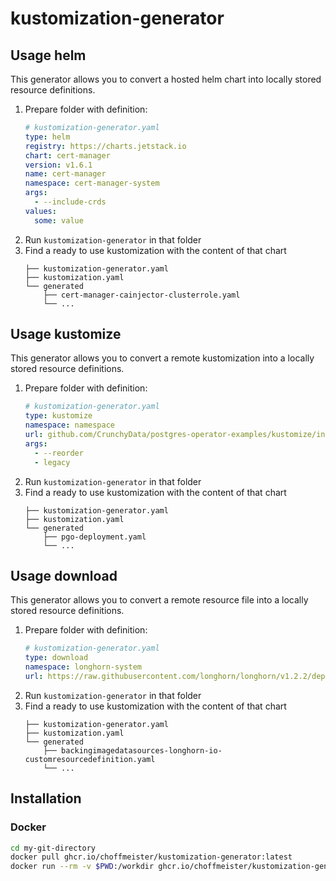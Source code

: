 # kustomization-generator

## Usage helm

This generator allows you to convert a hosted helm chart into locally stored resource definitions.

1. Prepare folder with definition:
    ```yaml
    # kustomization-generator.yaml
    type: helm
    registry: https://charts.jetstack.io
    chart: cert-manager
    version: v1.6.1
    name: cert-manager
    namespace: cert-manager-system
    args:
      - --include-crds
    values:
      some: value
    ```
2. Run `kustomization-generator` in that folder
3. Find a ready to use kustomization with the content of that chart
    ```
    ├── kustomization-generator.yaml
    ├── kustomization.yaml
    └── generated
        ├── cert-manager-cainjector-clusterrole.yaml
        └── ...
    ```

## Usage kustomize

This generator allows you to convert a remote kustomization into a locally stored resource definitions.

1. Prepare folder with definition:
    ```yaml
    # kustomization-generator.yaml
    type: kustomize
    namespace: namespace
    url: github.com/CrunchyData/postgres-operator-examples/kustomize/install?ref=main
    args:
      - --reorder
      - legacy
    ```
2. Run `kustomization-generator` in that folder
3. Find a ready to use kustomization with the content of that chart
    ```
    ├── kustomization-generator.yaml
    ├── kustomization.yaml
    └── generated
        ├── pgo-deployment.yaml
        └── ...
    ```

## Usage download

This generator allows you to convert a remote resource file into a locally stored resource definitions.

1. Prepare folder with definition:
    ```yaml
    # kustomization-generator.yaml
    type: download
    namespace: longhorn-system
    url: https://raw.githubusercontent.com/longhorn/longhorn/v1.2.2/deploy/longhorn.yaml
    ```
2. Run `kustomization-generator` in that folder
3. Find a ready to use kustomization with the content of that chart
    ```
    ├── kustomization-generator.yaml
    ├── kustomization.yaml
    └── generated
        ├── backingimagedatasources-longhorn-io-customresourcedefinition.yaml
        └── ...
    ```

## Installation

### Docker

```bash
cd my-git-directory
docker pull ghcr.io/choffmeister/kustomization-generator:latest
docker run --rm -v $PWD:/workdir ghcr.io/choffmeister/kustomization-generator:latest
```
